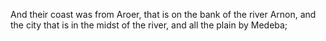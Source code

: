 And their coast was from Aroer, that is on the bank of the river Arnon, and the city that is in the midst of the river, and all the plain by Medeba;
